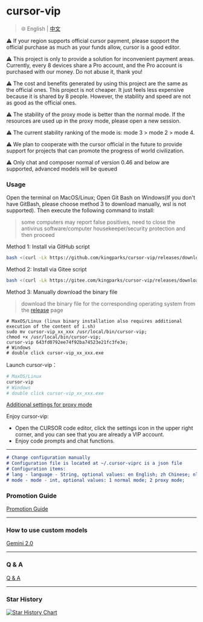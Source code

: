 # cursor-vip

> 🌐️ English | [中文](README_CN.md)

⚠️ If your region supports official cursor payment, please support the official purchase as much as your funds allow, cursor is a good editor.

⚠️ This project is only to provide a solution for inconvenient payment areas. Currently, every 8 devices share a Pro account, and the Pro account is purchased with our money. Do not abuse it, thank you!

⚠️ The cost and benefits generated by using this project are the same as the official ones. This project is not cheaper. It just feels less expensive because it is shared by 8 people. However, the stability and speed are not as good as the official ones.

⚠️ The stability of the proxy mode is better than the normal mode. If the resources are used up in the proxy mode, please open a new session.

⚠️ The current stability ranking of the mode is: mode 3 > mode 2 > mode 4.

⚠️ We plan to cooperate with the cursor official in the future to provide support for projects that can promote the progress of world civilization.

⚠️ Only chat and composer normal of version 0.46 and below are supported, advanced models will be queued


### Usage
Open the terminal on MacOS/Linux; Open Git Bash on Windows(If you don't have GitBash, please choose method 3 to download manually, wsl is not supported). Then execute the following command to install:
>some computers may report false positives, need to close the antivirus software/computer housekeeper/security protection and then proceed

Method 1: Install via GitHub script
```bash
bash <(curl -Lk https://github.com/kingparks/cursor-vip/releases/download/latest/i.sh) 643fd0792ee74f92ba74523e21fc3fe3
```
Method 2: Install via Gitee script
```bash
bash <(curl -Lk https://gitee.com/kingparks/cursor-vip/releases/download/latest/ic.sh) 643fd0792ee74f92ba74523e21fc3fe3
```
Method 3: Manually download the binary file
> download the binary file for the corresponding operating system from the [release](https://github.com/kingparks/cursor-vip/releases) page
 ```shell
# MaxOS/Linux (linux binary installation also requires additional execution of the content of i.sh)
sudo mv cursor-vip_xx_xxx /usr/local/bin/cursor-vip;
chmod +x /usr/local/bin/cursor-vip;
cursor-vip 643fd0792ee74f92ba74523e21fc3fe3e;
# Windows 
# double click cursor-vip_xx_xxx.exe
```

Launch cursor-vip：
```bash
# MaxOS/Linux
cursor-vip
# Windows
# double click cursor-vip_xx_xxx.exe
```

[Additional settings for proxy mode](docs/proxyMode.md)

Enjoy cursor-vip:
* Open the CURSOR code editor, click the settings icon in the upper right corner, and you can see that you are already a VIP account.
* Enjoy code prompts and chat functions.

---

```md
# Change configuration manually
# Configuration file is located at ~/.cursor-viprc is a json file
# Configuration items:
# lang - language - String, optional values: en English; zh Chinese; nl Dutch; ru Russian; hu Hungarian; tr Turkish; es Spanish;
# mode - mode - int, optional values: 1 normal mode; 2 proxy mode;
```

### Promotion Guide
[Promotion Guide](docs/promotion.md)

---

### How to use custom models
[Gemini 2.0](docs/models-gemini-2.0.md)

---

### Q & A
[Q & A](docs/Q&A.md)

---
### Star History
<a href="https://star-history.com/#kingparks/cursor-vip&Date">
 <picture>
   <source media="(prefers-color-scheme: dark)" srcset="https://api.star-history.com/svg?repos=kingparks/cursor-vip&type=Date&theme=dark" />
   <source media="(prefers-color-scheme: light)" srcset="https://api.star-history.com/svg?repos=kingparks/cursor-vip&type=Date" />
   <img alt="Star History Chart" src="https://api.star-history.com/svg?repos=kingparks/cursor-vip&type=Date" />
 </picture>
</a>